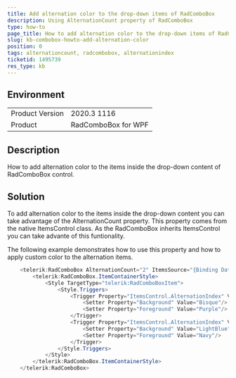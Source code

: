 ```yaml
---
title: Add alternation color to the drop-down items of RadComboBox
description: Using AlternationCount property of RadComboBox 
type: how-to
page_title: How to add alternation color to the drop-down items of RadComboBox
slug: kb-combobox-howto-add-alternation-color
position: 0
tags: alternationcount, radcombobox, alternationindex
ticketid: 1495739
res_type: kb
---
```


## Environment
<table>
	<tbody>
		<tr>
			<td>Product Version</td>
			<td>2020.3 1116</td>
		</tr>
		<tr>
			<td>Product</td>
			<td>RadComboBox for WPF</td>
		</tr>
	</tbody>
</table>

## Description

How to add alternation color to the items inside the drop-down content of RadComboBox control.

## Solution

To add alternation color to the items inside the drop-down content you can take advantage of the AlternationCount property. This property comes from the native ItemsControl class. As the RadComboBox inherits ItemsControl you can take advante of this funtionality.

The following example demonstrates how to use this property and how to apply custom color to the alternation items.


```C#
	<telerik:RadComboBox AlternationCount="2" ItemsSource="{Binding Data}" DisplayMemberPath="Name">
		<telerik:RadComboBox.ItemContainerStyle>
			<Style TargetType="telerik:RadComboBoxItem">
				<Style.Triggers>
					<Trigger Property="ItemsControl.AlternationIndex" Value="0">
						<Setter Property="Background" Value="Bisque"/>
						<Setter Property="Foreground" Value="Purple"/>
					</Trigger>
					<Trigger Property="ItemsControl.AlternationIndex" Value="1">
						<Setter Property="Background" Value="LightBlue"/>
						<Setter Property="Foreground" Value="Navy"/>
					</Trigger>
				</Style.Triggers>
			</Style>
		</telerik:RadComboBox.ItemContainerStyle>
	</telerik:RadComboBox>
```